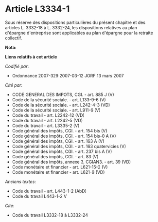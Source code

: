 # Article L3334-1

Sous réserve des dispositions particulières du présent chapitre et des articles L. 3332-18 à L. 3332-24, les dispositions
relatives au plan d'épargne d'entreprise sont applicables au plan d'épargne pour la retraite collectif.

**Nota:**



**Liens relatifs à cet article**

_Codifié par_:

  - Ordonnance 2007-329 2007-03-12 JORF 13 mars 2007

_Cité par_:

  - CODE GENERAL DES IMPOTS, CGI. - art. 885 J (V)
  - Code de la sécurité sociale. - art. L133-9-6 (V)
  - Code de la sécurité sociale. - art. L242-4-3 (VD)
  - Code de la sécurité sociale. - art. L911-6 (V)
  - Code du travail - art. L2242-12 (VD)
  - Code du travail - art. L2242-5 (VD)
  - Code du travail - art. L3335-2 (V)
  - Code général des impôts, CGI. - art. 154 bis (V)
  - Code général des impôts, CGI. - art. 154 bis-0 A (V)
  - Code général des impôts, CGI. - art. 163 A (V)
  - Code général des impôts, CGI. - art. 163 quatervicies (V)
  - Code général des impôts, CGI. - art. 237 bis A (V)
  - Code général des impôts, CGI. - art. 83 (V)
  - Code général des impôts, annexe 3, CGIAN3. - art. 39 (VD)
  - Code monétaire et financier - art. L621-15-2 (V)
  - Code monétaire et financier - art. L621-9 (VD)

_Anciens textes_:

  - Code du travail - art. L443-1-2 (AbD)
  - Code du travail L443-1-2 V

_Cite_:

  - Code du travail L3332-18 à L3332-24
